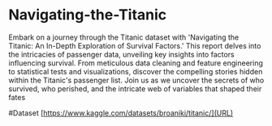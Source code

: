 # Navigating-the-Titanic
Embark on a journey through the Titanic dataset with 'Navigating the Titanic: An In-Depth Exploration of Survival Factors.' This report delves into the intricacies of passenger data, unveiling key insights into factors influencing survival. From meticulous data cleaning and feature engineering to statistical tests and visualizations, discover the compelling stories hidden within the Titanic's passenger list. Join us as we uncover the secrets of who survived, who perished, and the intricate web of variables that shaped their fates

#Dataset
[https://www.kaggle.com/datasets/broaniki/titanic/](URL)
